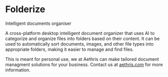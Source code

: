 # Folderize
Intelligent documents organiser

A cross-platform desktop intelligent document organizer that uses AI to categorize and organize files into folders based on their content. It can be used to automatically sort documents, images, and other file types into appropriate folders, making it easier to manage and find files.

This is meant for personal use, we at Aethris can make tailored document managment solutions for your business. Contact us at [aethris.com](https://aethris.com) for more information.

